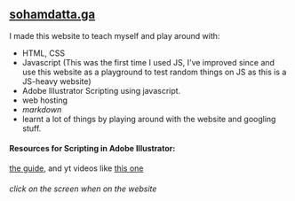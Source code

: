 ## [sohamdatta.ga](https://sohamdatta.ga/)


I made this website to teach myself and play around with:
- HTML, CSS
- Javascript (This was the first time I used JS, I've improved since and use this website as a playground to test random things on JS as this is a JS-heavy website)
- Adobe Illustrator Scripting using javascript.
- web hosting
- *markdown* 
- learnt a lot of things by playing around with the website and googling stuff.

#### Resources for Scripting in Adobe Illustrator:

[the guide](https://ai-scripting.docsforadobe.dev/), and yt videos like [this one](https://www.youtube.com/watch?v=EGdgrP7azUQ)

###### click on the screen when on the website
